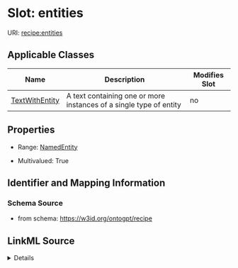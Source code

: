 

# Slot: entities

URI: [recipe:entities](http://w3id.org/ontogpt/recipe/entities)



<!-- no inheritance hierarchy -->





## Applicable Classes

| Name | Description | Modifies Slot |
| --- | --- | --- |
| [TextWithEntity](TextWithEntity.md) | A text containing one or more instances of a single type of entity |  no  |







## Properties

* Range: [NamedEntity](NamedEntity.md)

* Multivalued: True





## Identifier and Mapping Information







### Schema Source


* from schema: https://w3id.org/ontogpt/recipe




## LinkML Source

<details>
```yaml
name: entities
from_schema: https://w3id.org/ontogpt/recipe
rank: 1000
multivalued: true
alias: entities
owner: TextWithEntity
domain_of:
- TextWithEntity
range: NamedEntity

```
</details>